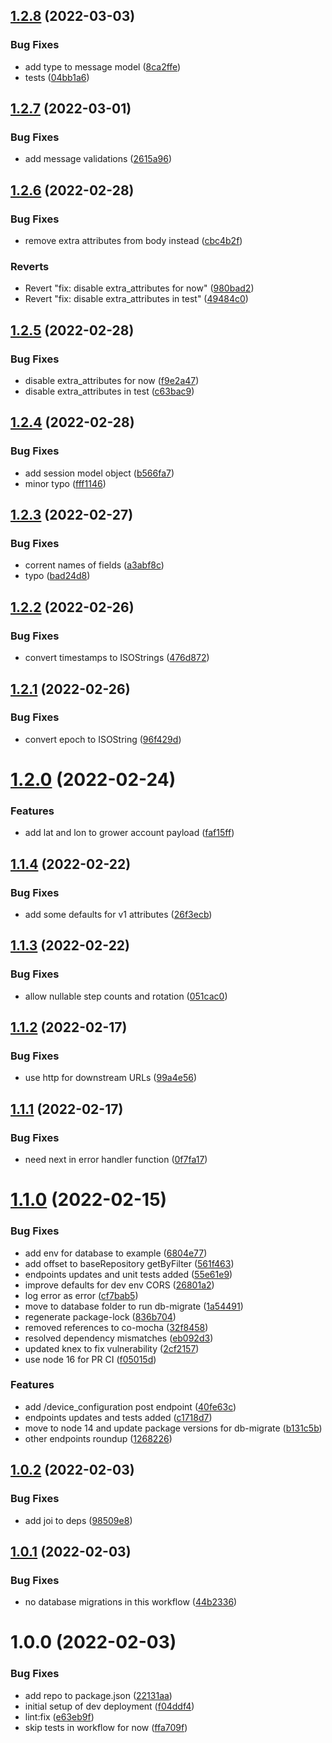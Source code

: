 ## [1.2.8](https://github.com/Greenstand/bulk-pack-transformer-v2/compare/v1.2.7...v1.2.8) (2022-03-03)


### Bug Fixes

* add type to message model ([8ca2ffe](https://github.com/Greenstand/bulk-pack-transformer-v2/commit/8ca2ffe3a8f158100166a970aa38a876893c06a3))
* tests ([04bb1a6](https://github.com/Greenstand/bulk-pack-transformer-v2/commit/04bb1a6b3572481d58f94f26bb4ffe21f2886196))

## [1.2.7](https://github.com/Greenstand/bulk-pack-transformer-v2/compare/v1.2.6...v1.2.7) (2022-03-01)


### Bug Fixes

* add message validations ([2615a96](https://github.com/Greenstand/bulk-pack-transformer-v2/commit/2615a96fda0537c92cbe01727371d4871f922a28))

## [1.2.6](https://github.com/Greenstand/bulk-pack-transformer-v2/compare/v1.2.5...v1.2.6) (2022-02-28)


### Bug Fixes

* remove extra attributes from body instead ([cbc4b2f](https://github.com/Greenstand/bulk-pack-transformer-v2/commit/cbc4b2f9879d9ddc192bb69f41d718c232644c7e))


### Reverts

* Revert "fix: disable extra_attributes for now" ([980bad2](https://github.com/Greenstand/bulk-pack-transformer-v2/commit/980bad2af4575088c851c0df98a395999590d0ee))
* Revert "fix: disable extra_attributes in test" ([49484c0](https://github.com/Greenstand/bulk-pack-transformer-v2/commit/49484c098d9d15bb5430f8c61b28edb123184ac4))

## [1.2.5](https://github.com/Greenstand/bulk-pack-transformer-v2/compare/v1.2.4...v1.2.5) (2022-02-28)


### Bug Fixes

* disable extra_attributes for now ([f9e2a47](https://github.com/Greenstand/bulk-pack-transformer-v2/commit/f9e2a475cd75cd1b532a28ab5bc7c6215f3bfa98))
* disable extra_attributes in test ([c63bac9](https://github.com/Greenstand/bulk-pack-transformer-v2/commit/c63bac91182e7ba5ae491da66a883af8e5970696))

## [1.2.4](https://github.com/Greenstand/bulk-pack-transformer-v2/compare/v1.2.3...v1.2.4) (2022-02-28)


### Bug Fixes

* add session model object ([b566fa7](https://github.com/Greenstand/bulk-pack-transformer-v2/commit/b566fa7651fea86cb66d501c7859bd40cc99695b))
* minor typo ([fff1146](https://github.com/Greenstand/bulk-pack-transformer-v2/commit/fff11462557cc6759f0c9430745cc975087592f5))

## [1.2.3](https://github.com/Greenstand/bulk-pack-transformer-v2/compare/v1.2.2...v1.2.3) (2022-02-27)


### Bug Fixes

* corrent names of fields ([a3abf8c](https://github.com/Greenstand/bulk-pack-transformer-v2/commit/a3abf8c693b323a2a21bbfbb82715796ebd83010))
* typo ([bad24d8](https://github.com/Greenstand/bulk-pack-transformer-v2/commit/bad24d8598d1fab8fbf68a269547beae14e4a0b4))

## [1.2.2](https://github.com/Greenstand/bulk-pack-transformer-v2/compare/v1.2.1...v1.2.2) (2022-02-26)


### Bug Fixes

* convert timestamps to ISOStrings ([476d872](https://github.com/Greenstand/bulk-pack-transformer-v2/commit/476d872e0a2030569f944c770db104101e554514))

## [1.2.1](https://github.com/Greenstand/bulk-pack-transformer-v2/compare/v1.2.0...v1.2.1) (2022-02-26)


### Bug Fixes

* convert epoch to ISOString ([96f429d](https://github.com/Greenstand/bulk-pack-transformer-v2/commit/96f429d621f13c505953fb0953b15dbe2f8afcdd))

# [1.2.0](https://github.com/Greenstand/bulk-pack-transformer-v2/compare/v1.1.4...v1.2.0) (2022-02-24)


### Features

* add lat and lon to grower account payload ([faf15ff](https://github.com/Greenstand/bulk-pack-transformer-v2/commit/faf15fff9e2410a861b6047da31e7d190ab8fecf))

## [1.1.4](https://github.com/Greenstand/bulk-pack-transformer-v2/compare/v1.1.3...v1.1.4) (2022-02-22)


### Bug Fixes

* add some defaults for v1 attributes ([26f3ecb](https://github.com/Greenstand/bulk-pack-transformer-v2/commit/26f3ecb59eb0ece181c12df653e5f8e69c216e71))

## [1.1.3](https://github.com/Greenstand/bulk-pack-transformer-v2/compare/v1.1.2...v1.1.3) (2022-02-22)


### Bug Fixes

* allow nullable step counts and rotation ([051cac0](https://github.com/Greenstand/bulk-pack-transformer-v2/commit/051cac07bf27b993132f7c02b8fcd33f24ffae5f))

## [1.1.2](https://github.com/Greenstand/bulk-pack-transformer-v2/compare/v1.1.1...v1.1.2) (2022-02-17)


### Bug Fixes

* use http for downstream URLs ([99a4e56](https://github.com/Greenstand/bulk-pack-transformer-v2/commit/99a4e56c39cd65f9b73dd21fb0d1c1cd8510db1c))

## [1.1.1](https://github.com/Greenstand/bulk-pack-transformer-v2/compare/v1.1.0...v1.1.1) (2022-02-17)


### Bug Fixes

* need next in error handler function ([0f7fa17](https://github.com/Greenstand/bulk-pack-transformer-v2/commit/0f7fa17fcc4fc898a74d91b9a1926330973f3bc5))

# [1.1.0](https://github.com/Greenstand/bulk-pack-transformer-v2/compare/v1.0.2...v1.1.0) (2022-02-15)


### Bug Fixes

* add env for database to example ([6804e77](https://github.com/Greenstand/bulk-pack-transformer-v2/commit/6804e77efd3b464a92559db59bd08925f478fd5c))
* add offset to baseRepository getByFilter ([561f463](https://github.com/Greenstand/bulk-pack-transformer-v2/commit/561f463598abc516c7975ab4da21ea3bbe806d9f))
* endpoints updates and unit tests added ([55e61e9](https://github.com/Greenstand/bulk-pack-transformer-v2/commit/55e61e9150d4b3caf1f25391933d73da848ffeb5))
* improve defaults for dev env CORS ([26801a2](https://github.com/Greenstand/bulk-pack-transformer-v2/commit/26801a220e0dc6d2557636014301123e8af15e89))
* log error as error ([cf7bab5](https://github.com/Greenstand/bulk-pack-transformer-v2/commit/cf7bab5cc7f50a4c54750c1073d45b5f301d15ff))
* move to database folder to run db-migrate ([1a54491](https://github.com/Greenstand/bulk-pack-transformer-v2/commit/1a544915b7fbfc250a090a0b48f5ab91e4ef0bca))
* regenerate package-lock ([836b704](https://github.com/Greenstand/bulk-pack-transformer-v2/commit/836b704c39a2b188ebc17980956ce58df37524a3))
* removed references to co-mocha ([32f8458](https://github.com/Greenstand/bulk-pack-transformer-v2/commit/32f845870ee5262eb426099ef71c2300e2592245))
* resolved dependency mismatches ([eb092d3](https://github.com/Greenstand/bulk-pack-transformer-v2/commit/eb092d3431029cb9983736de2d9a36ecca2a693c))
* updated knex to fix vulnerability ([2cf2157](https://github.com/Greenstand/bulk-pack-transformer-v2/commit/2cf215742a434f292911e9a4e712a7dc1304fd73))
* use node 16 for PR CI ([f05015d](https://github.com/Greenstand/bulk-pack-transformer-v2/commit/f05015d07951fc6dbf9d27417b314c228504bed8))


### Features

* add /device_configuration post endpoint ([40fe63c](https://github.com/Greenstand/bulk-pack-transformer-v2/commit/40fe63c4dec6f676cea6a97eb0fd1faec682d826))
* endpoints updates and tests added ([c1718d7](https://github.com/Greenstand/bulk-pack-transformer-v2/commit/c1718d752725240a48a46fc0e6a26cdbd1592ce7))
* move to node 14 and update package versions for db-migrate ([b131c5b](https://github.com/Greenstand/bulk-pack-transformer-v2/commit/b131c5ba94508ef0ec757bfbc1730624e84597fc))
* other endpoints roundup ([1268226](https://github.com/Greenstand/bulk-pack-transformer-v2/commit/1268226237d2b63316ebf0b1b7ef43ebe19a4f2d))

## [1.0.2](https://github.com/Greenstand/bulk-pack-transformer-v2/compare/v1.0.1...v1.0.2) (2022-02-03)


### Bug Fixes

* add joi to deps ([98509e8](https://github.com/Greenstand/bulk-pack-transformer-v2/commit/98509e892144916b1f79fdb87a923c1b7510ed5d))

## [1.0.1](https://github.com/Greenstand/bulk-pack-transformer-v2/compare/v1.0.0...v1.0.1) (2022-02-03)


### Bug Fixes

* no database migrations in this workflow ([44b2336](https://github.com/Greenstand/bulk-pack-transformer-v2/commit/44b233603adb5e5ca55ffe8b80177bc0d0f949e7))

# 1.0.0 (2022-02-03)


### Bug Fixes

* add repo to package.json ([22131aa](https://github.com/Greenstand/bulk-pack-transformer-v2/commit/22131aa9605b61a21c4636d18be154c62dcf4f40))
* initial setup of dev deployment ([f04ddf4](https://github.com/Greenstand/bulk-pack-transformer-v2/commit/f04ddf45b5871ce1c1931446c4fee33fd31a613a))
* lint:fix ([e63eb9f](https://github.com/Greenstand/bulk-pack-transformer-v2/commit/e63eb9fca2376dedffe241567c2d6e6331e9e1f7))
* skip tests in workflow for now ([ffa709f](https://github.com/Greenstand/bulk-pack-transformer-v2/commit/ffa709fdc93d337f1d688ac63239af4da8273be6))
